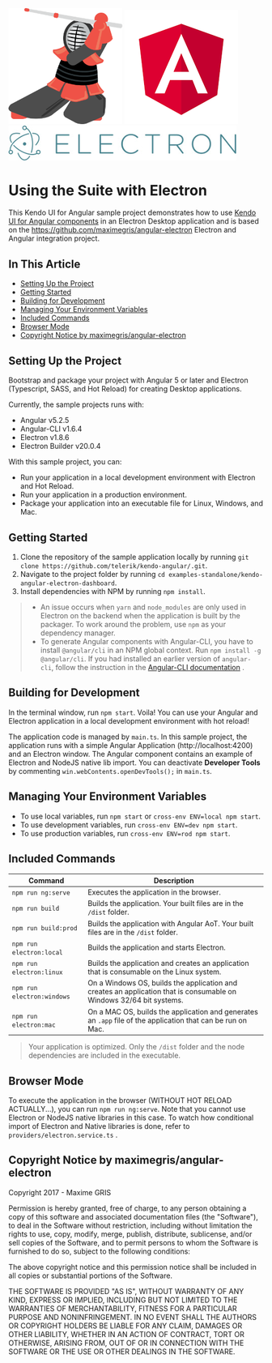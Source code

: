 [<img src="./logo-kendo.png" width="225" />](https://www.telerik.com/kendo-angular-ui/) [![Angular Logo](./logo-angular.jpg)](https://angular.io/) [![Electron Logo](./logo-electron.jpg)](https://electron.atom.io/)

# Using the Suite with Electron

This Kendo UI for Angular sample project demonstrates how to use [Kendo UI for Angular components](https://www.telerik.com/kendo-angular-ui/components) in an Electron Desktop application and is based on the https://github.com/maximegris/angular-electron Electron and Angular integration project.

## In This Article

* [Setting Up the Project](#setting-up-the-project)
* [Getting Started](#getting-started)
* [Building for Development](building-for-development)
* [Managing Your Environment Variables](#managing-your-environment-variables)
* [Included Commands](#included-commands)
* [Browser Mode](#vbrowser-mode)
* [Copyright Notice by maximegris/angular-electron](#copyright-notice-by-maximegrisangular-electron)

## Setting Up the Project

Bootstrap and package your project with Angular 5 or later and Electron (Typescript, SASS, and Hot Reload) for creating Desktop applications.

Currently, the sample projects runs with:
- Angular v5.2.5
- Angular-CLI v1.6.4
- Electron v1.8.6
- Electron Builder v20.0.4

With this sample project, you can:
- Run your application in a local development environment with Electron and Hot Reload.
- Run your application in a production environment.
- Package your application into an executable file for Linux, Windows, and Mac.

## Getting Started

1. Clone the repository of the sample application locally by running `git clone https://github.com/telerik/kendo-angular/.git`.
1. Navigate to the project folder by running `cd examples-standalone/kendo-angular-electron-dashboard`.
1. Install dependencies with NPM by running `npm install`.

  > * An issue occurs when `yarn` and `node_modules` are only used in Electron on the backend when the application is built by the packager. To work around the problem, use `npm` as your dependency manager.
  > * To generate Angular components with Angular-CLI, you have to install `@angular/cli` in an NPM global context. Run `npm install -g @angular/cli`. If you had installed an earlier version of `angular-cli`, follow the instruction in the [Angular-CLI documentation](https://github.com/angular/angular-cli) .

## Building for Development

In the terminal window, run `npm start`. Voila! You can use your Angular and Electron application in a local development environment with hot reload!

The application code is managed by `main.ts`. In this sample project, the application runs with a simple Angular Application (http://localhost:4200) and an Electron window. The Angular component contains an example of Electron and NodeJS native lib import. You can deactivate **Developer Tools** by commenting `win.webContents.openDevTools();` in `main.ts`.

## Managing Your Environment Variables

- To use local variables, run `npm start` or `cross-env ENV=local npm start`.
- To use development variables, run `cross-env ENV=dev npm start`.
- To use production variables, run `cross-env ENV=rod npm start`.

## Included Commands

|Command|Description|
|--|--|
|`npm run ng:serve`         | Executes the application in the browser. |
|`npm run build`            | Builds the application. Your built files are in the `/dist` folder. |
|`npm run build:prod `      | Builds the application with Angular AoT. Your built files are in the `/dist` folder. |
|`npm run electron:local`   | Builds the application and starts Electron.
|`npm run electron:linux`   | Builds the application and creates an application that is consumable on the Linux system. |
|`npm run electron:windows` | On a Windows OS, builds the application and creates an application that is consumable on Windows 32/64 bit systems. |
|`npm run electron:mac`     | On a MAC OS, builds the application and generates an `.app` file of the application that can be run on Mac. |

> Your application is optimized. Only the `/dist` folder and the node dependencies are included in the executable.

## Browser Mode

To execute the application in the browser (WITHOUT HOT RELOAD ACTUALLY...), you can run `npm run ng:serve`. Note that you cannot use Electron or NodeJS native libraries in this case. To watch how conditional import of Electron and Native libraries is done, refer to `providers/electron.service.ts` .

## Copyright Notice by maximegris/angular-electron

Copyright 2017 - Maxime GRIS

Permission is hereby granted, free of charge, to any person obtaining a copy of this software and associated documentation files (the "Software"), to deal in the Software without restriction, including without limitation the rights to use, copy, modify, merge, publish, distribute, sublicense, and/or sell copies of the Software, and to permit persons to whom the Software is furnished to do so, subject to the following conditions:

The above copyright notice and this permission notice shall be included in all copies or substantial portions of the Software.

THE SOFTWARE IS PROVIDED "AS IS", WITHOUT WARRANTY OF ANY KIND, EXPRESS OR IMPLIED, INCLUDING BUT NOT LIMITED TO THE WARRANTIES OF MERCHANTABILITY, FITNESS FOR A PARTICULAR PURPOSE AND NONINFRINGEMENT. IN NO EVENT SHALL THE AUTHORS OR COPYRIGHT HOLDERS BE LIABLE FOR ANY CLAIM, DAMAGES OR OTHER LIABILITY, WHETHER IN AN ACTION OF CONTRACT, TORT OR OTHERWISE, ARISING FROM, OUT OF OR IN CONNECTION WITH THE SOFTWARE OR THE USE OR OTHER DEALINGS IN THE SOFTWARE.
